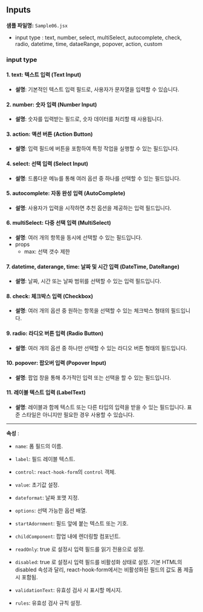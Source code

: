 ## Inputs
**샘플 파일명:**  `Sample06.jsx`

- input type : text, number, select, multiSelect, autocomplete, check, radio, datetime, time, dataeRange, popover, action, custom

### input type
#### 1. text: **텍스트 입력 (Text Input)**
- **설명**: 기본적인 텍스트 입력 필드로, 사용자가 문자열을 입력할 수 있습니다.

#### 2. number: **숫자 입력 (Number Input)**
- **설명**: 숫자를 입력받는 필드로, 숫자 데이터를 처리할 때 사용됩니다.

#### 3. action: **액션 버튼 (Action Button)**
- **설명**: 입력 필드에 버튼을 포함하여 특정 작업을 실행할 수 있는 필드입니다. 

#### 4. select: **선택 입력 (Select Input)**
- **설명**: 드롭다운 메뉴를 통해 여러 옵션 중 하나를 선택할 수 있는 필드입니다.

#### 5. autocomplete: **자동 완성 입력 (AutoComplete)**
- **설명**: 사용자가 입력을 시작하면 추천 옵션을 제공하는 입력 필드입니다.

#### 6. multiSelect: **다중 선택 입력 (MultiSelect)**
- **설명**: 여러 개의 항목을 동시에 선택할 수 있는 필드입니다.
- props
  - max: 선택 갯수 제한

#### 7. datetime, daterange, time: **날짜 및 시간 입력 (DateTime, DateRange)**
- **설명**: 날짜, 시간 또는 날짜 범위를 선택할 수 있는 입력 필드입니다.

#### 8. check: **체크박스 입력 (Checkbox)**
- **설명**: 여러 개의 옵션 중 원하는 항목을 선택할 수 있는 체크박스 형태의 필드입니다.

#### 9. radio: **라디오 버튼 입력 (Radio Button)**
- **설명**: 여러 개의 옵션 중 하나만 선택할 수 있는 라디오 버튼 형태의 필드입니다.

#### 10. popover: **팝오버 입력 (Popover Input)**
- **설명**: 팝업 창을 통해 추가적인 입력 또는 선택을 할 수 있는 필드입니다.

#### 11. **레이블 텍스트 입력 (LabelText)**
- **설명**: 레이블과 함께 텍스트 또는 다른 타입의 입력을 받을 수 있는 필드입니다. 표준 스타일은 아니지만 필요한 경우 사용할 수 있습니다.

------


**속성** : 
  - `name`: 폼 필드의 이름.
 
  - `label`: 필드 레이블 텍스트.
 
  - `control`: `react-hook-form`의 `control` 객체.
 
  - `value`: 초기값 설정.

  - `dateformat`: 날짜 포맷 지정.
   
  - `options`: 선택 가능한 옵션 배열.

  - `startAdornment`: 필드 앞에 붙는 텍스트 또는 기호.

  - `childComponent`: 팝업 내에 렌더링할 컴포넌트.

  - `readOnly`: true 로 설정시 입력 필드를 읽기 전용으로 설정.

  - `disabled`: true 로 설정시 입력 필드를 비활성화 상태로 설정. 기본 HTML의 disabled 속성과 달리, react-hook-form에서는 비활성화된 필드의 값도 폼 제출 시 포함됨.

  - `validationText`: 유효성 검사 시 표시할 메시지.
 
  - `rules`: 유효성 검사 규칙 설정.
